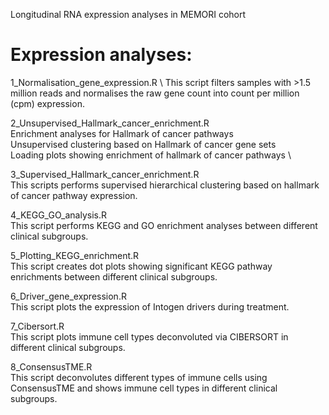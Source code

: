 Longitudinal RNA expression analyses in MEMORI cohort

# Expression analyses: 

1_Normalisation_gene_expression.R \ 
This script filters samples with >1.5 million reads and normalises the raw gene count into count per million (cpm) expression.

2_Unsupervised_Hallmark_cancer_enrichment.R \
Enrichment analyses for Hallmark of cancer pathways \
Unsupervised clustering based on Hallmark of cancer gene sets \
Loading plots showing enrichment of hallmark of cancer pathways \

3_Supervised_Hallmark_cancer_enrichment.R \
This scripts performs supervised hierarchical clustering based on hallmark of cancer pathway expression.

4_KEGG_GO_analysis.R \
This script performs KEGG and GO enrichment analyses between different clinical subgroups.

5_Plotting_KEGG_enrichment.R \
This script creates dot plots showing significant KEGG pathway enrichments between different clinical subgroups.

6_Driver_gene_expression.R \
This script plots the expression of Intogen drivers during treatment.

7_Cibersort.R \
This script plots immune cell types deconvoluted via CIBERSORT in different clinical subgroups.

8_ConsensusTME.R \
This script deconvolutes different types of immune cells using ConsensusTME and shows immune cell types in different clinical subgroups.
